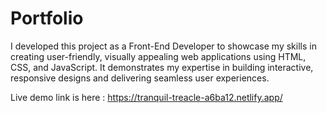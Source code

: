 # Portfolio
I developed this project as a Front-End Developer to showcase my skills in creating user-friendly, visually appealing web applications using HTML, CSS, and JavaScript. It demonstrates my expertise in building interactive, responsive designs and delivering seamless user experiences.

Live demo link is here : https://tranquil-treacle-a6ba12.netlify.app/
